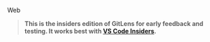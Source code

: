 Web
> **This is the insiders edition of GitLens for early feedback and testing. It works best with [VS Code Insiders](https://code.visualstudio.com/insiders).**
